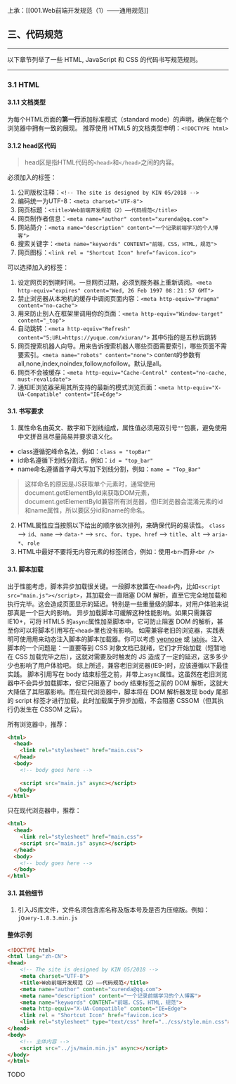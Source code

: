 上承：[[001.Web前端开发规范（1）——通用规范]]

## 三、代码规范

---

以下章节列举了一些 HTML, JavaScript 和 CSS 的代码书写规范规则。

---

### 3.1 HTML
#### 3.1.1 文档类型
为每个HTML页面的**第一行**添加标准模式（standard mode）的声明，确保在每个浏览器中拥有一致的展现。
推荐使用 HTML5 的文档类型申明：`<!DOCTYPE html>`

#### 3.1.2 head区代码
> head区是指HTML代码的`<head>`和`</head>`之间的内容。

必须加入的标签：
1. 公司版权注释：`<!-- The site is designed by KIN 05/2018 -->`
2. 编码统一为UTF-8：`<meta charset="UTF-8">`
3. 网页标题：`<title>Web前端开发规范（2）——代码规范</title>`
4. 网页制作者信息：`<meta name="author" content="xurenda@qq.com">`
5. 网站简介：`<meta name="description" content="一个记录前端学习的个人博客">`
6. 搜索关键字：`<meta name="keywords" CONTENT="前端，CSS，HTML，规范">`
7. 网页图标：`<link rel = "Shortcut Icon" href="favicon.ico">`

可以选择加入的标签：
1. 设定网页的到期时间。一旦网页过期，必须到服务器上重新调阅。`<meta http-equiv="expires" content="Wed, 26 Feb 1997 08：21：57 GMT">`
2. 禁止浏览器从本地机的缓存中调阅页面内容：`<meta http-equiv="Pragma" content="no-cache">`
3. 用来防止别人在框架里调用你的页面：`<meta http-equiv="Window-target" content="_top">`
4. 自动跳转：`<meta http-equiv="Refresh" content="5;URL=https://yuque.com/xiuran/">` 其中5指的是五秒后跳转
5. 网页搜索机器人向导。用来告诉搜索机器人哪些页面需要索引，哪些页面不需要索引。`<meta name="robots" content="none">` content的参数有all,none,index,noindex,follow,nofollow。默认是all。
6. 网页不会被缓存：`<meta http-equiv="Cache-Control" content="no-cache, must-revalidate">`
7. 通知IE浏览器采用其所支持的最新的模式浏览页面：`<meta http-equiv="X-UA-Compatible" content="IE=Edge">`

#### 3.1. 书写要求

1. 属性命名由英文、数字和下划线组成，属性值必须用双引号`""`包裹，避免使用中文拼音且尽量简易并要求语义化。
- class遵循驼峰命名法，例如：`class = "topBar"`
- id命名遵循下划线分割法，例如：`id = "top_bar"`
- name命名遵循首字母大写加下划线分割，例如：`name = "Top_Bar"`
> 这样命名的原因是JS获取单个元素时，通常使用document.getElementById来获取DOM元素，document.getElementById兼容所有浏览器，但IE浏览器会混淆元素的id和name属性，所以要区分id和name的命名。
2. HTML属性应当按照以下给出的顺序依次排列，来确保代码的易读性。
`class` --> `id`、`name` --> `data-*` --> `src`、`for`、`type`、`href` --> `title`、`alt` --> `aria-*`、`role`
3. HTML中最好不要将无内容元素的标签闭合，例如：使用`<br>`而非`<br />`

#### 3.1. 脚本加载
出于性能考虑，脚本异步加载很关键。一段脚本放置在`<head>`内，比如`<script src="main.js"></script>`，其加载会一直阻塞 DOM 解析，直至它完全地加载和执行完毕。这会造成页面显示的延迟。特别是一些重量级的脚本，对用户体验来说那真是一个巨大的影响。
异步加载脚本可缓解这种性能影响。如果只需兼容 IE10+，可将 HTML5 的`async`属性加至脚本中，它可防止阻塞 DOM 的解析，甚至你可以将脚本引用写在`<head>`里也没有影响。
如需兼容老旧的浏览器，实践表明可使用用来动态注入脚本的脚本加载器。你可以考虑 [yepnope](http://yepnopejs.com/) 或 [labjs](http://labjs.com/)。注入脚本的一个问题是：一直要等到 CSS 对象文档已就绪，它们才开始加载（短暂地在 CSS 加载完毕之后），这就对需要及时触发的 JS 造成了一定的延迟，这多多少少也影响了用户体验吧。
综上所述，兼容老旧浏览器(IE9-)时，应该遵循以下最佳实践。
脚本引用写在 body 结束标签之前，并带上`async`属性。这虽然在老旧浏览器中不会异步加载脚本，但它只阻塞了 body 结束标签之前的 DOM 解析，这就大大降低了其阻塞影响。而在现代浏览器中，脚本将在 DOM 解析器发现 body 尾部的 script 标签才进行加载，此时加载属于异步加载，不会阻塞 CSSOM（但其执行仍发生在 CSSOM 之后）。

所有浏览器中，推荐：
```html
<html>
  <head>
    <link rel="stylesheet" href="main.css">
  </head>
  <body>
    <!-- body goes here -->
 
    <script src="main.js" async></script>
  </body>
</html>
```

只在现代浏览器中，推荐：
```html
<html>
  <head>
    <link rel="stylesheet" href="main.css">
    <script src="main.js" async></script>
  </head>
  <body>
    <!-- body goes here -->
  </body>
</html>
```

#### 3.1. 其他细节

1. 引入JS库文件，文件名须包含库名称及版本号及是否为压缩版。例如：`jQuery-1.8.3.min.js`

#### 整体示例
```html
<!DOCTYPE html>
<html lang="zh-CN">
<head>
	<!-- The site is designed by KIN 05/2018 -->
	<meta charset="UTF-8">
	<title>Web前端开发规范（2）——代码规范</title>
	<meta name="author" content="xurenda@qq.com">
	<meta name="description" content="一个记录前端学习的个人博客">
	<meta name="keywords" CONTENT="前端，CSS，HTML，规范">
	<meta http-equiv="X-UA-Compatible" content="IE=Edge">
	<link rel = "Shortcut Icon" href="favicon.ico">
	<link rel="stylesheet" type="text/css" href="../css/style.min.css">
</head>
<body>
	<!-- 主体内容 -->
	<script src="../js/main.min.js" async></script>
</body>
</html>
```
TODO
